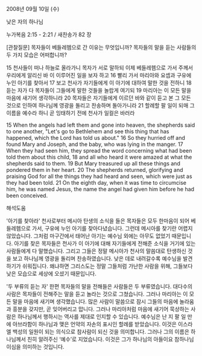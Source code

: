 2008년 09월 10일 (수)

낮은 자의 하나님



누가복음 2:15 - 2:21 / 새찬송가 82 장


[관찰질문]
목자들이 베들레헴으로 간 이유는 무엇입니까? 
목자들의 말을 듣는 사람들의 두 가지 모습은 어떠합니까? 

15 천사들이 떠나 하늘로 올라가니 목자가 서로 말하되 이제 베들레헴으로 가서 주께서 우리에게 알리신 바 이 이루어진 일을 보자 하고 
16 빨리 가서 마리아와 요셉과 구유에 누인 아기를 찾아서 
17 보고 천사가 자기들에게 이 아기에 대하여 말한 것을 전하니 
18 듣는 자가 다 목자들이 그들에게 말한 것들을 놀랍게 여기되 
19 마리아는 이 모든 말을 마음에 새기어 생각하니라 
20 목자들은 자기들에게 이르던 바와 같이 듣고 본 그 모든 것으로 인하여 하나님께 영광을 돌리고 찬송하며 돌아가니라 
21 할례할 팔 일이 되매 그 이름을 예수라 하니 곧 잉태하기 전에 천사가 일컬은 바러라 

15 When the angels had left them and gone into heaven, the shepherds said to one another, "Let's go to Bethlehem and see this thing that has happened, which the Lord has told us about." 
16 So they hurried off and found Mary and Joseph, and the baby, who was lying in the manger.
17 When they had seen him, they spread the word concerning what had been told them about this child,
18 and all who heard it were amazed at what the shepherds said to them. 
19 But Mary treasured up all these things and pondered them in her heart. 
20 The shepherds returned, glorifying and praising God for all the things they had heard and seen, which were just as they had been told. 
21 On the eighth day, when it was time to circumcise him, he was named Jesus, the name the angel had given him before he had been conceived.

해석도움





'아기를 찾아라'
 천사로부터 메시아 탄생의 소식을 들은 목자들은 모두 한마음이 되어 베들레헴으로 가서, 구유에 누인 아기를 찾아다녔습니다. 그런데 메시아를 찾기란 어렵지 않았습니다. 그처럼 마구간에서 태어난 아기는 예수님 외에는 아무도 없었기 때문입니다. 아기를 찾은 목자들은 천사가 이 아기에 대해 자기들에게 전해준 소식을 거기에 있는 사람들에게 다 말했습니다. 그리고 그들은 정말 메시아가 천사의 말씀대로 탄생하신 것을 보고 하나님께 영광을 돌리며 찬송하였습니다. 낮은 데로 내려갈수록 예수님을 발견하기가 쉬워집니다. 왜냐하면 그리스도는 정말 그들처럼 가난한 사람을 위해, 그들보다 낮은 모습으로 세상에 오셨기 때문입니다.   

'두 부류의 듣는 자'
 한편 목자들의 말을 전해들은 사람들은 두 부류였습니다. 대다수의 사람은 목자들이 전해주는 말을 듣고 놀라는 것으로 그쳤습니다. 그러나 마리아는 이 모든 말을 마음에 새기며 생각했습니다. 많은 사람이 말씀으로 잠시 그들의 마음에 놀라움과 흥분을 갖지만, 곧 잊어버리고 맙니다. 그러나 마리아처럼 마음에 새기어 묵상하는 사람은 하나님께서 행하시는 역사를 제대로 인지할 수 있습니다. 예수님은 난 지 팔 일 만에 아브라함이 하나님과 맺은 언약의 자손의 표시인 할례를 받았습니다. 이것은 이스라엘 백성의 일원이 되는 의식으로 참사람이 되신 것을 의미합니다. 그러나 그의 이름은 하나님께서 친히 알려주신 ‘예수’로 지었습니다. 이것은 그가 하나님의 아들이요 참하나님이심을 의미하는 것입니다.